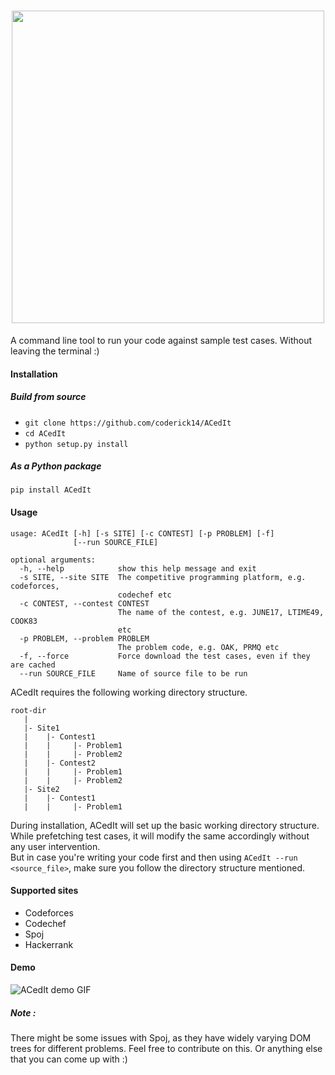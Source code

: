 <h1 align="center">
    <img src="https://github.com/coderick14/ACedIt/blob/master/images/logo.png" width="500"/><br/>
</h1>
A command line tool to run your code against sample test cases. Without leaving the terminal :)

#### Installation
##### Build from source
+ `git clone https://github.com/coderick14/ACedIt`
+ `cd ACedIt`
+ `python setup.py install`

##### As a Python package
`pip install ACedIt`

#### Usage
```
usage: ACedIt [-h] [-s SITE] [-c CONTEST] [-p PROBLEM] [-f]
              [--run SOURCE_FILE]

optional arguments:
  -h, --help            show this help message and exit
  -s SITE, --site SITE  The competitive programming platform, e.g. codeforces,
                        codechef etc
  -c CONTEST, --contest CONTEST
                        The name of the contest, e.g. JUNE17, LTIME49, COOK83
                        etc
  -p PROBLEM, --problem PROBLEM
                        The problem code, e.g. OAK, PRMQ etc
  -f, --force           Force download the test cases, even if they are cached
  --run SOURCE_FILE     Name of source file to be run

```

ACedIt requires the following working directory structure.
```
root-dir
   |
   |- Site1
   |    |- Contest1
   |    |     |- Problem1
   |    |     |- Problem2
   |    |- Contest2
   |    |     |- Problem1
   |    |     |- Problem2
   |- Site2
   |    |- Contest1
   |    |     |- Problem1

```
During installation, ACedIt will set up the basic working directory structure.  
While prefetching test cases, it will modify the same accordingly without any user intervention.  
But in case you're writing your code first and then using `ACedIt --run <source_file>`, make sure you follow the directory structure mentioned.

#### Supported sites
+ Codeforces
+ Codechef
+ Spoj
+ Hackerrank

#### Demo
![ACedIt demo GIF](https://github.com/coderick14/ACedIt/blob/master/images/demo.gif "Simple demo of how ACedIt works" )

##### Note : 
There might be some issues with Spoj, as they have widely varying DOM trees for different problems. Feel free to contribute on this. Or anything else that you can come up with :)
